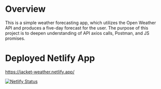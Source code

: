 # Overview

This is a simple weather forecasting app, which utilizes the Open Weather API and produces a five-day forecast for the user. The purpose of this project is to deepen understanding of API axios calls, Postman, and JS promises.

# Deployed Netlify App

https://jacket-weather.netlify.app/

[![Netlify Status](https://api.netlify.com/api/v1/badges/b077948f-3ae7-46ea-a2c9-5c22e7098be9/deploy-status)](https://app.netlify.com/sites/jacket-weather/deploys)

